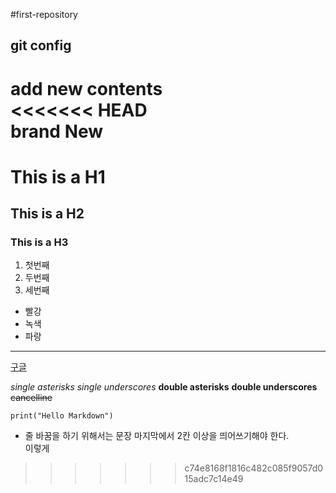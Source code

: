 #first-repository
## git config
add new contents  
<<<<<<< HEAD  
brand New
=======
# This is a H1

## This is a H2

### This is a H3

1. 첫번째
2. 두번째
3. 세번째

- 빨강
 - 녹색
  - 파랑

---

[구글](https://google.com)

*single asterisks*
_single underscores_
**double asterisks**
__double underscores__
~~cancelline~~

```
print("Hello Markdown")
```

* 줄 바꿈을 하기 위해서는 문장 마지막에서 2칸 이상을 띄어쓰기해야 한다.   
이렇게
>>>>>>> c74e8168f1816c482c085f9057d015adc7c14e49
